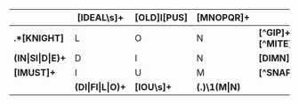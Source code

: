 |                     | [IDEAL\s]+          | [OLD]I[PUS]  | [MNOPQR]+       |                    |
|---------------------|---------------------|--------------|-----------------|--------------------|
| **.\*[KNIGHT]**     |          L          |       O      |        N        | **[^GIP]+[^MITE]** |
| **(IN\|SI\|D\|E)+** |          D          |       I      |        N        | **[DIMN]+[NO]**    |
| **[IMUST]+**        |          I          |       U      |        M        | **[^SNAP\s\\-]+**  |
|                     | **(DI\|FI\|L\|O)+** | **[IOU\s]+** | **(.)\1(M\|N)** |                    |